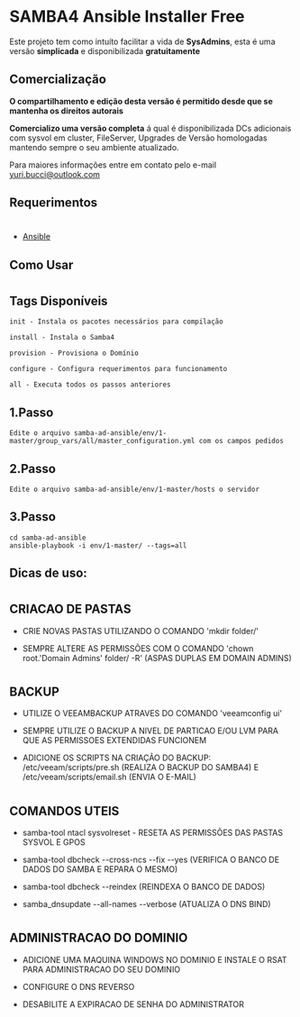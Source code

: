 # SAMBA4 Ansible Installer Free

Este projeto tem como intuíto facilitar a vida de **SysAdmins**, esta é uma versão **simplicada** e disponibilizada **gratuitamente**


## Comercialização

**O compartilhamento e edição desta versão é permitido desde que se mantenha os direitos autorais**

**Comercializo uma versão completa** á qual é disponibilizada DCs adicionais com sysvol em cluster, FileServer, Upgrades de Versão homologadas mantendo sempre o seu ambiente atualizado.

Para maiores informações entre em contato pelo e-mail yuri.bucci@outlook.com


## Requerimentos
#
+ [Ansible](https://docs.ansible.com/ansible/latest/index.html)

## Como Usar
#
## Tags Disponíveis
```
init - Instala os pacotes necessários para compilação

install - Instala o Samba4

provision - Provisiona o Domínio

configure - Configura requerimentos para funcionamento

all - Executa todos os passos anteriores
```

## 1.Passo

```
Edite o arquivo samba-ad-ansible/env/1-master/group_vars/all/master_configuration.yml com os campos pedidos
```

## 2.Passo

```
Edite o arquivo samba-ad-ansible/env/1-master/hosts o servidor
```

## 3.Passo

```
cd samba-ad-ansible
ansible-playbook -i env/1-master/ --tags=all
```


## Dicas de uso:
#

## CRIACAO DE PASTAS

* CRIE NOVAS PASTAS UTILIZANDO O COMANDO 'mkdir folder/'

* SEMPRE ALTERE AS PERMISSÕES COM O COMANDO 'chown root.'Domain Admins' folder/ -R' (ASPAS DUPLAS EM DOMAIN ADMINS)

#
## BACKUP

* UTILIZE O VEEAMBACKUP ATRAVES DO COMANDO 'veeamconfig ui'

* SEMPRE UTILIZE O BACKUP A NIVEL DE PARTICAO E/OU LVM PARA QUE AS PERMISSOES EXTENDIDAS FUNCIONEM

* ADICIONE OS SCRIPTS NA CRIAÇÃO DO BACKUP: /etc/veeam/scripts/pre.sh (REALIZA O BACKUP DO SAMBA4) E /etc/veeam/scripts/email.sh (ENVIA O E-MAIL)
#
## COMANDOS UTEIS

* samba-tool ntacl sysvolreset - RESETA AS PERMISSÕES DAS PASTAS SYSVOL E GPOS

* samba-tool dbcheck --cross-ncs --fix --yes (VERIFICA O BANCO DE DADOS DO SAMBA E REPARA O MESMO)

* samba-tool dbcheck --reindex (REINDEXA O BANCO DE DADOS)

* samba_dnsupdate --all-names --verbose (ATUALIZA O DNS BIND)
#

## ADMINISTRACAO DO DOMINIO

* ADICIONE UMA MAQUINA WINDOWS NO DOMINIO E INSTALE O RSAT PARA ADMINISTRACAO DO SEU DOMINIO

* CONFIGURE O DNS REVERSO

* DESABILITE A EXPIRACAO DE SENHA DO ADMINISTRATOR